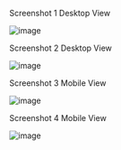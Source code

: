 Screenshot 1
Desktop View

![image](https://user-images.githubusercontent.com/67644300/129065622-77ef453e-391b-497a-b27d-373d8dd4b52e.png)


Screenshot 2
Desktop View

![image](https://user-images.githubusercontent.com/67644300/129065967-0285011a-82cd-4c31-aeef-891ad5a1713e.png)


Screenshot 3
Mobile View

![image](https://user-images.githubusercontent.com/67644300/129065379-3b913357-9118-4f82-a787-9d856e5935eb.png)


Screenshot 4
Mobile View

![image](https://user-images.githubusercontent.com/67644300/129065391-76dfbaaf-e418-4dac-9f6e-247192e2b9f7.png)


